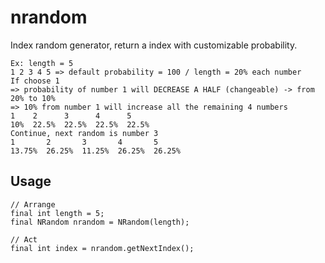 # nrandom

Index random generator, return a index with customizable probability.

```
Ex: length = 5
1 2 3 4 5 => default probability = 100 / length = 20% each number
If choose 1
=> probability of number 1 will DECREASE A HALF (changeable) -> from 20% to 10%
=> 10% from number 1 will increase all the remaining 4 numbers
1    2      3      4      5
10%  22.5%  22.5%  22.5%  22.5%
Continue, next random is number 3
1       2       3       4       5
13.75%  26.25%  11.25%  26.25%  26.25%
```

## Usage
```
// Arrange
final int length = 5;
final NRandom nrandom = NRandom(length);

// Act
final int index = nrandom.getNextIndex();
```